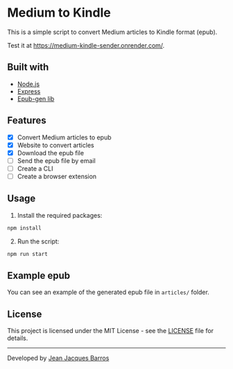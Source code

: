 # Medium to Kindle

This is a simple script to convert Medium articles to Kindle format (epub).

Test it at <https://medium-kindle-sender.onrender.com/>.

## Built with

- [Node.js](https://nodejs.org/)
- [Express](https://expressjs.com/)
- [Epub-gen lib](https://github.com/cyrilis/epub-gen)

## Features

- [x] Convert Medium articles to epub
- [x] Website to convert articles
- [x] Download the epub file
- [ ] Send the epub file by email
- [ ] Create a CLI
- [ ] Create a browser extension

## Usage

1. Install the required packages:

```bash
npm install
```

2. Run the script:

```bash
npm run start
```

## Example epub

You can see an example of the generated epub file in `articles/` folder.

## License

This project is licensed under the MIT License - see the [LICENSE](LICENSE) file for details.

---

Developed by [Jean Jacques Barros](https://github.com/jjeanjacques10)
